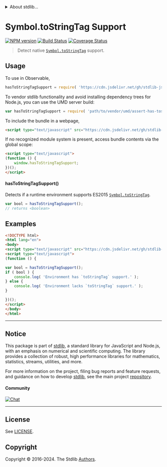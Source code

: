 <!--

@license Apache-2.0

Copyright (c) 2018 The Stdlib Authors.

Licensed under the Apache License, Version 2.0 (the "License");
you may not use this file except in compliance with the License.
You may obtain a copy of the License at

   http://www.apache.org/licenses/LICENSE-2.0

Unless required by applicable law or agreed to in writing, software
distributed under the License is distributed on an "AS IS" BASIS,
WITHOUT WARRANTIES OR CONDITIONS OF ANY KIND, either express or implied.
See the License for the specific language governing permissions and
limitations under the License.

-->


<details>
  <summary>
    About stdlib...
  </summary>
  <p>We believe in a future in which the web is a preferred environment for numerical computation. To help realize this future, we've built stdlib. stdlib is a standard library, with an emphasis on numerical and scientific computation, written in JavaScript (and C) for execution in browsers and in Node.js.</p>
  <p>The library is fully decomposable, being architected in such a way that you can swap out and mix and match APIs and functionality to cater to your exact preferences and use cases.</p>
  <p>When you use stdlib, you can be absolutely certain that you are using the most thorough, rigorous, well-written, studied, documented, tested, measured, and high-quality code out there.</p>
  <p>To join us in bringing numerical computing to the web, get started by checking us out on <a href="https://github.com/stdlib-js/stdlib">GitHub</a>, and please consider <a href="https://opencollective.com/stdlib">financially supporting stdlib</a>. We greatly appreciate your continued support!</p>
</details>

# Symbol.toStringTag Support

[![NPM version][npm-image]][npm-url] [![Build Status][test-image]][test-url] [![Coverage Status][coverage-image]][coverage-url] <!-- [![dependencies][dependencies-image]][dependencies-url] -->

> Detect native [`Symbol.toStringTag`][mdn-symbol] support.



<section class="usage">

## Usage

To use in Observable,

```javascript
hasToStringTagSupport = require( 'https://cdn.jsdelivr.net/gh/stdlib-js/assert-has-tostringtag-support@umd/browser.js' )
```

To vendor stdlib functionality and avoid installing dependency trees for Node.js, you can use the UMD server build:

```javascript
var hasToStringTagSupport = require( 'path/to/vendor/umd/assert-has-tostringtag-support/index.js' )
```

To include the bundle in a webpage,

```html
<script type="text/javascript" src="https://cdn.jsdelivr.net/gh/stdlib-js/assert-has-tostringtag-support@umd/browser.js"></script>
```

If no recognized module system is present, access bundle contents via the global scope:

```html
<script type="text/javascript">
(function () {
    window.hasToStringTagSupport;
})();
</script>
```

#### hasToStringTagSupport()

Detects if a runtime environment supports ES2015 [`Symbol.toStringTag`][mdn-symbol].

```javascript
var bool = hasToStringTagSupport();
// returns <boolean>
```

</section>

<!-- /.usage -->

<section class="examples">

## Examples

<!-- eslint no-undef: "error" -->

```html
<!DOCTYPE html>
<html lang="en">
<body>
<script type="text/javascript" src="https://cdn.jsdelivr.net/gh/stdlib-js/assert-has-tostringtag-support@umd/browser.js"></script>
<script type="text/javascript">
(function () {

var bool = hasToStringTagSupport();
if ( bool ) {
    console.log( 'Environment has `toStringTag` support.' );
} else {
    console.log( 'Environment lacks `toStringTag` support.' );
}

})();
</script>
</body>
</html>
```

</section>

<!-- /.examples -->



<!-- Section for related `stdlib` packages. Do not manually edit this section, as it is automatically populated. -->

<section class="related">

</section>

<!-- /.related -->

<!-- Section for all links. Make sure to keep an empty line after the `section` element and another before the `/section` close. -->


<section class="main-repo" >

* * *

## Notice

This package is part of [stdlib][stdlib], a standard library for JavaScript and Node.js, with an emphasis on numerical and scientific computing. The library provides a collection of robust, high performance libraries for mathematics, statistics, streams, utilities, and more.

For more information on the project, filing bug reports and feature requests, and guidance on how to develop [stdlib][stdlib], see the main project [repository][stdlib].

#### Community

[![Chat][chat-image]][chat-url]

---

## License

See [LICENSE][stdlib-license].


## Copyright

Copyright &copy; 2016-2024. The Stdlib [Authors][stdlib-authors].

</section>

<!-- /.stdlib -->

<!-- Section for all links. Make sure to keep an empty line after the `section` element and another before the `/section` close. -->

<section class="links">

[npm-image]: http://img.shields.io/npm/v/@stdlib/assert-has-tostringtag-support.svg
[npm-url]: https://npmjs.org/package/@stdlib/assert-has-tostringtag-support

[test-image]: https://github.com/stdlib-js/assert-has-tostringtag-support/actions/workflows/test.yml/badge.svg?branch=v0.2.0
[test-url]: https://github.com/stdlib-js/assert-has-tostringtag-support/actions/workflows/test.yml?query=branch:v0.2.0

[coverage-image]: https://img.shields.io/codecov/c/github/stdlib-js/assert-has-tostringtag-support/main.svg
[coverage-url]: https://codecov.io/github/stdlib-js/assert-has-tostringtag-support?branch=main

<!--

[dependencies-image]: https://img.shields.io/david/stdlib-js/assert-has-tostringtag-support.svg
[dependencies-url]: https://david-dm.org/stdlib-js/assert-has-tostringtag-support/main

-->

[chat-image]: https://img.shields.io/gitter/room/stdlib-js/stdlib.svg
[chat-url]: https://app.gitter.im/#/room/#stdlib-js_stdlib:gitter.im

[stdlib]: https://github.com/stdlib-js/stdlib

[stdlib-authors]: https://github.com/stdlib-js/stdlib/graphs/contributors

[cli-section]: https://github.com/stdlib-js/assert-has-tostringtag-support#cli
[cli-url]: https://github.com/stdlib-js/assert-has-tostringtag-support/tree/cli
[@stdlib/assert-has-tostringtag-support]: https://github.com/stdlib-js/assert-has-tostringtag-support/tree/main

[umd]: https://github.com/umdjs/umd
[es-module]: https://developer.mozilla.org/en-US/docs/Web/JavaScript/Guide/Modules

[deno-url]: https://github.com/stdlib-js/assert-has-tostringtag-support/tree/deno
[deno-readme]: https://github.com/stdlib-js/assert-has-tostringtag-support/blob/deno/README.md
[umd-url]: https://github.com/stdlib-js/assert-has-tostringtag-support/tree/umd
[umd-readme]: https://github.com/stdlib-js/assert-has-tostringtag-support/blob/umd/README.md
[esm-url]: https://github.com/stdlib-js/assert-has-tostringtag-support/tree/esm
[esm-readme]: https://github.com/stdlib-js/assert-has-tostringtag-support/blob/esm/README.md
[branches-url]: https://github.com/stdlib-js/assert-has-tostringtag-support/blob/main/branches.md

[stdlib-license]: https://raw.githubusercontent.com/stdlib-js/assert-has-tostringtag-support/main/LICENSE

[mdn-symbol]: https://developer.mozilla.org/en-US/docs/Web/JavaScript/Reference/Global_Objects/Symbol

</section>

<!-- /.links -->
